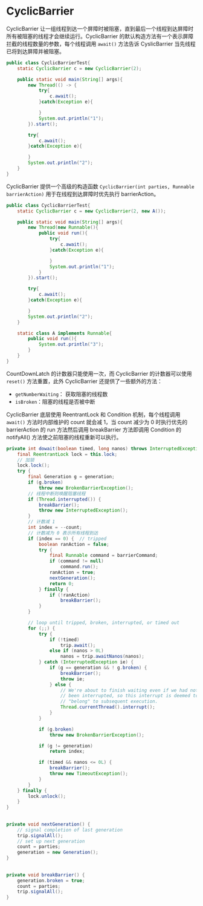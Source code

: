 # CyclicBarrier
CyclicBarrier 让一组线程到达一个屏障时被阻塞，直到最后一个线程到达屏障时所有被阻塞的线程才会继续运行。CyclicBarrier 的默认构造方法有一个表示屏障拦截的线程数量的参数，每个线程调用 ```await()``` 方法告诉 CyslicBarrier 当先线程已将到达屏障并被阻塞。
```java
public class CyclicBarrierTest{
    static CyclicBarrier c = new CyclicBarrier(2);

    public static void main(String[] args){
        new Thread(() -> {
            try{
                c.await();
            }catch(Exception e){

            }
            System.out.println("1");
        }).start();

        try{
            c.await();
        }catch(Exception e){

        }
        System.out.println("2");
    }
}
```
CyclicBarrier 提供一个高级的构造函数 ```CyclicBarrier(int parties, Runnable barrierAction)``` 用于在线程到达屏障时优先执行 barrierAction。
```java
public class CyclicBarrierTest{
    static CyclicBarrier c = new CyclicBarrier(2, new A());

    public static void main(String[] args){
        new Thread(new Runnable(){
            public void run(){
                try{
                    c.await();
                }catch(Exception e){

                }
                System.out.println("1");
            }
        }).start();

        try{
            c.await();
        }catch(Exception e){

        }
        System.out.println("2");
    }

    static class A implements Runnable{
        public void run(){
            System.out.println("3");
        }
    }
}
```
CountDownLatch 的计数器只能使用一次，而 CyclicBarrier 的计数器可以使用 ```reset()``` 方法重置，此外 CyclicBarrier 还提供了一些额外的方法：
- ```getNumberWaiting```： 获取阻塞的线程数
- ```isBroken```：阻塞的线程是否被中断

CyclicBarrier 底层使用 ReentrantLock 和 Condition 机制，每个线程调用 ```await()``` 方法时内部维护的 count 就会减 1，当 count 减少为 0 时执行优先的 barrierAction 的 run 方法然后调用 breakBarrier 方法即调用 Condition 的 notifyAll() 方法使之前阻塞的线程重新可以执行。
```java
private int dowait(boolean timed, long nanos) throws InterruptedException, BrokenBarrierException, TimeoutException {
    final ReentrantLock lock = this.lock;
    // 加锁
    lock.lock();
    try {
        final Generation g = generation;
        if (g.broken)
            throw new BrokenBarrierException();
        // 线程中断则唤醒阻塞线程
        if (Thread.interrupted()) {
            breakBarrier();
            throw new InterruptedException();
        }
        // 计数减 1
        int index = --count;
        // 计数减为 0 表示所有线程到达
        if (index == 0) {  // tripped
            boolean ranAction = false;
			try {
				final Runnable command = barrierCommand;
				if (command != null)
					command.run();
				ranAction = true;
				nextGeneration();
				return 0;
			} finally {
				if (!ranAction)
					breakBarrier();
			}
		}

		// loop until tripped, broken, interrupted, or timed out
		for (;;) {
			try {
				if (!timed)
					trip.await();
				else if (nanos > 0L)
					nanos = trip.awaitNanos(nanos);
			} catch (InterruptedException ie) {
				if (g == generation && ! g.broken) {
					breakBarrier();
					throw ie;
				} else {
					// We're about to finish waiting even if we had not
					// been interrupted, so this interrupt is deemed to
					// "belong" to subsequent execution.
					Thread.currentThread().interrupt();
				}
			}

			if (g.broken)
				throw new BrokenBarrierException();

			if (g != generation)
				return index;

			if (timed && nanos <= 0L) {
				breakBarrier();
				throw new TimeoutException();
			}
		}
	} finally {
		lock.unlock();
	}
}
	
	
private void nextGeneration() {
	// signal completion of last generation
	trip.signalAll();
	// set up next generation
	count = parties;
	generation = new Generation();
}
	
	
private void breakBarrier() {
	generation.broken = true;
	count = parties;
	trip.signalAll();
}
```